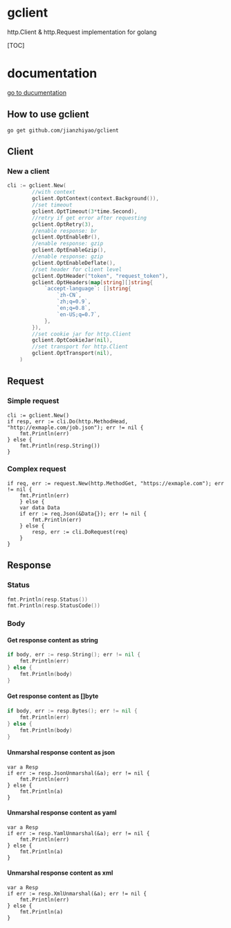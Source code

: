 # gclient
http.Client & http.Request implementation for golang

[TOC]

# documentation
[go to ducumentation](https://pkg.go.dev/github.com/jianzhiyao/gclient)

## How to use gclient

``go get github.com/jianzhiyao/gclient``

## Client
### New a client

```go
cli := gclient.New(
		//with context
		gclient.OptContext(context.Background()),
		//set timeout
		gclient.OptTimeout(3*time.Second),
		//retry if get error after requesting
		gclient.OptRetry(3),
		//enable response: br
		gclient.OptEnableBr(),
		//enable response: gzip
		gclient.OptEnableGzip(),
		//enable response: gzip
		gclient.OptEnableDeflate(),
		//set header for client level
		gclient.OptHeader("token", "request_token"),
		gclient.OptHeaders(map[string][]string{
			`accept-language`: []string{
				`zh-CN`,
				`zh;q=0.9`,
				`en;q=0.8`,
				`en-US;q=0.7`,
			},
		}),
		//set cookie jar for http.Client
		gclient.OptCookieJar(nil),
		//set transport for http.Client
		gclient.OptTransport(nil),
	)
```

## Request
### Simple request
```
cli := gclient.New()
if resp, err := cli.Do(http.MethodHead, "http://exmaple.com/job.json"); err != nil {
	fmt.Println(err)
} else {
	fmt.Println(resp.String())
}
```

### Complex request
```
if req, err := request.New(http.MethodGet, "https://exmaple.com"); err != nil {
	fmt.Println(err)
	} else {
	var data Data
	if err := req.Json(&Data{}); err != nil {
		fmt.Println(err)
	} else {
		resp, err := cli.DoRequest(req)
	}
}
```
## Response

### Status
```go
fmt.Println(resp.Status())
fmt.Println(resp.StatusCode())
```

### Body
#### Get response content as string
```go
if body, err := resp.String(); err != nil {
	fmt.Println(err)
} else {
	fmt.Println(body)
}
```

#### Get response content as []byte
```go
if body, err := resp.Bytes(); err != nil {
	fmt.Println(err)
} else {
	fmt.Println(body)
}
```

#### Unmarshal response content as json
```
var a Resp
if err := resp.JsonUnmarshal(&a); err != nil {
	fmt.Println(err)
} else {
	fmt.Println(a)
}
```

#### Unmarshal response content as yaml
```
var a Resp
if err := resp.YamlUnmarshal(&a); err != nil {
	fmt.Println(err)
} else {
	fmt.Println(a)
}
```

#### Unmarshal response content as xml
```
var a Resp
if err := resp.XmlUnmarshal(&a); err != nil {
	fmt.Println(err)
} else {
	fmt.Println(a)
}
```